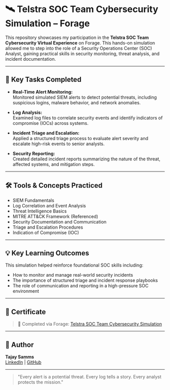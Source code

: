 # 🛰️ Telstra SOC Team Cybersecurity Simulation – Forage

This repository showcases my participation in the **Telstra SOC Team Cybersecurity Virtual Experience** on Forage. This hands-on simulation allowed me to step into the role of a Security Operations Center (SOC) Analyst, gaining practical skills in security monitoring, threat analysis, and incident documentation.

---

## 🧠 Key Tasks Completed

- **Real-Time Alert Monitoring:**  
  Monitored simulated SIEM alerts to detect potential threats, including suspicious logins, malware behavior, and network anomalies.

- **Log Analysis:**  
  Examined log files to correlate security events and identify indicators of compromise (IOCs) across systems.

- **Incident Triage and Escalation:**  
  Applied a structured triage process to evaluate alert severity and escalate high-risk events to senior analysts.

- **Security Reporting:**  
  Created detailed incident reports summarizing the nature of the threat, affected systems, and mitigation steps.

---

## 🛠️ Tools & Concepts Practiced

- SIEM Fundamentals  
- Log Correlation and Event Analysis  
- Threat Intelligence Basics  
- MITRE ATT&CK Framework (Referenced)  
- Security Documentation and Communication  
- Triage and Escalation Procedures
- Indication of Compromise (IOC)

---

## 💡 Key Learning Outcomes

This simulation helped reinforce foundational SOC skills including:

- How to monitor and manage real-world security incidents  
- The importance of structured triage and incident response playbooks  
- The role of communication and reporting in a high-pressure SOC environment

---

## 🔗 Certificate

> 📜 Completed via Forage: [Telstra SOC Team Cybersecurity Simulation](https://www.theforage.com/virtual-internships/RNhbu8QnDzthwynEf)

---

## 📁 Author

**Tajay Samms**  
[LinkedIn](https://www.linkedin.com/in/tajay-samms-a500a1176) | [GitHub](https://github.com/Tajay49)

---

> "Every alert is a potential threat. Every log tells a story. Every analyst protects the mission."
